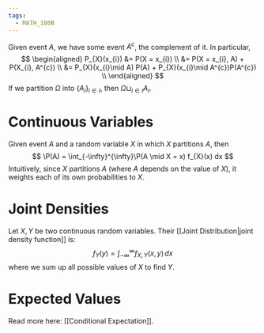 ```yaml
---
tags:
  - MATH_180B
---
```

Given event $A$, we have some event $A^{c}$, the complement of it. In particular, 
$$
\begin{aligned}
P_{X}(x_{i})
&= P(X = x_{i}) \\
&= P(X = x_{i}, A) + P(X_{i}, A^{c}) \\
&= P_{X}(x_{i}\mid A) P(A) + P_{X}(x_{i}\mid A^{c})P(A^{c}) \\
\end{aligned}
$$
If we partition $\Omega$ into $\{A_{i}\}_{i\in I}$, then $\Omega\sqcup_{i\in I} A_{i}$. 

# Continuous Variables
Given event $A$ and a random variable $X$ in which $X$ partitions $A$, then 
$$
\P(A) = \int_{-\infty}^{\infty}\P(A \mid X = x) f_{X}(x) dx
$$
Intuitively, since $X$ partitions $A$ (where $A$ depends on the value of $X$),  it weights each of its own probabilities to $X$. 

# Joint Densities
Let $X,Y$ be two continuous random variables. Their [[Joint Distribution|joint density function]] is:
$$
f_{Y}(y)= \int_{-\infty}^{\infty}f_{X,Y}(x,y)\,dx
$$
where we sum up all possible values of $X$ to find $Y$. 

# Expected Values
Read more here: [[Conditional Expectation]].